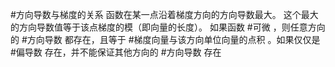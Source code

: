 #方向导数与梯度的关系
    函数在某一点沿着梯度方向的方向导数最大。
     这个最大的方向导数值等于该点梯度的模（即向量的长度）。
 如果函数 #可微 ，则任意方向的 #方向导数 都存在，且等于 #梯度向量与该方向单位向量的点积 。如果仅仅是 #偏导数 存在，并不能保证其他方向的 #方向导数 存在